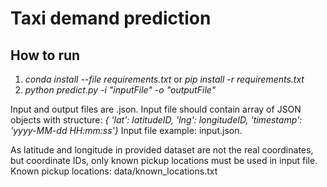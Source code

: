 # Taxi demand prediction

## How to run
1. *conda install --file requirements.txt* or *pip install -r requirements.txt*
2. *python predict.py -i "inputFile" -o "outputFile"*

Input and output files are .json.
Input file should contain array of JSON objects with structure: 
*{ 'lat': latitudeID, 'lng': longitudeID, 'timestamp': 'yyyy-MM-dd HH:mm:ss'}*
Input file example: input.json.

As latitude and longitude in provided dataset are not the real coordinates, but coordinate IDs, only known pickup locations must be used in input file.
Known pickup locations: data/known_locations.txt
